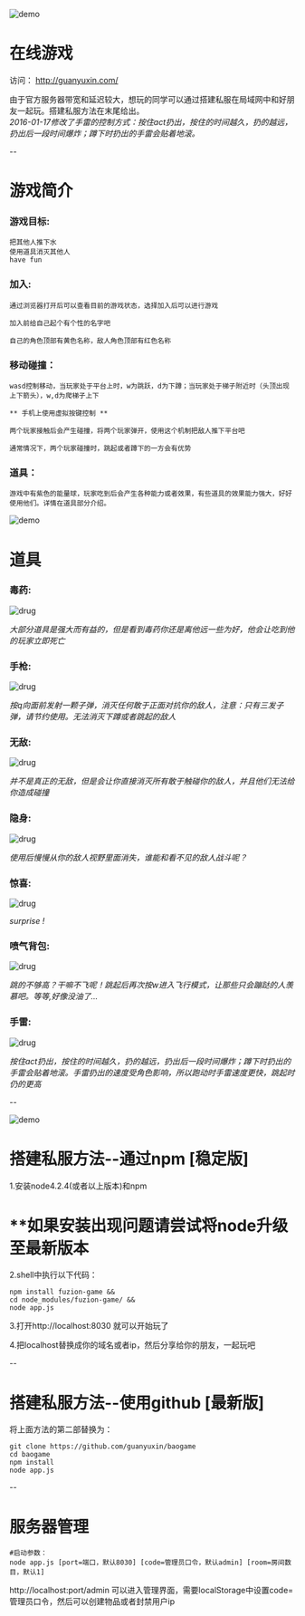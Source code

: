 ![demo](https://raw.githubusercontent.com/guanyuxin/baogame/master/doc/demo1.gif)
# 在线游戏
访问： http://guanyuxin.com/

由于官方服务器带宽和延迟较大，想玩的同学可以通过搭建私服在局域网中和好朋友一起玩。搭建私服方法在末尾给出。
<br>
*2016-01-17修改了手雷的控制方式：按住act扔出，按住的时间越久，扔的越远，扔出后一段时间爆炸；蹲下时扔出的手雷会贴着地滚。*

--
# 游戏简介

### 游戏目标:
	把其他人推下水
	使用道具消灭其他人
	have fun

### 加入:
	通过浏览器打开后可以查看目前的游戏状态，选择加入后可以进行游戏
	
	加入前给自己起个有个性的名字吧
	
	自己的角色顶部有黄色名称，敌人角色顶部有红色名称

### 移动碰撞：
	wasd控制移动，当玩家处于平台上时，w为跳跃，d为下蹲；当玩家处于梯子附近时（头顶出现上下箭头），w,d为爬梯子上下
	
    ** 手机上使用虚拟按键控制 **

	两个玩家接触后会产生碰撞，将两个玩家弹开，使用这个机制把敌人推下平台吧
	
	通常情况下，两个玩家碰撞时，跳起或者蹲下的一方会有优势

### 道具：
	游戏中有紫色的能量球，玩家吃到后会产生各种能力或者效果，有些道具的效果能力强大，好好使用他们。详情在道具部分介绍。

![demo](https://raw.githubusercontent.com/guanyuxin/baogame/master/doc/demo2.gif)

# 道具
### 毒药:
![drug](https://raw.githubusercontent.com/guanyuxin/baogame/master/doc/drug.png)

*大部分道具是强大而有益的，但是看到毒药你还是离他远一些为好，他会让吃到他的玩家立即死亡*

### 手枪:
![drug](https://raw.githubusercontent.com/guanyuxin/baogame/master/doc/gun.png)

*按q向面前发射一颗子弹，消灭任何敢于正面对抗你的敌人，注意：只有三发子弹，请节约使用。无法消灭下蹲或者跳起的敌人*

### 无敌:
![drug](https://raw.githubusercontent.com/guanyuxin/baogame/master/doc/power.png)

*并不是真正的无敌，但是会让你直接消灭所有敢于触碰你的敌人，并且他们无法给你造成碰撞*

### 隐身:
![drug](https://raw.githubusercontent.com/guanyuxin/baogame/master/doc/hide.png)

*使用后慢慢从你的敌人视野里面消失，谁能和看不见的敌人战斗呢？*

### 惊喜:
![drug](https://raw.githubusercontent.com/guanyuxin/baogame/master/doc/random.png)

*surprise !*

### 喷气背包:
![drug](https://raw.githubusercontent.com/guanyuxin/baogame/master/doc/flypack.png)

*跳的不够高？干嘛不飞呢！跳起后再次按w进入飞行模式，让那些只会蹦跶的人羡慕吧。等等,好像没油了...*

### 手雷:
![drug](https://raw.githubusercontent.com/guanyuxin/baogame/master/doc/grenade.png)

*按住act扔出，按住的时间越久，扔的越远，扔出后一段时间爆炸；蹲下时扔出的手雷会贴着地滚。手雷扔出的速度受角色影响，所以跑动时手雷速度更快，跳起时仍的更高*

--

![demo](https://raw.githubusercontent.com/guanyuxin/baogame/master/doc/demo3.gif)

# 搭建私服方法--通过npm [稳定版]

1.安装node4.2.4(或者以上版本)和npm
# **如果安装出现问题请尝试将node升级至最新版本

2.shell中执行以下代码：

```
npm install fuzion-game &&
cd node_modules/fuzion-game/ &&
node app.js
```

3.打开http://localhost:8030  就可以开始玩了

4.把localhost替换成你的域名或者ip，然后分享给你的朋友，一起玩吧

--

# 搭建私服方法--使用github [最新版]

将上面方法的第二部替换为：

```
git clone https://github.com/guanyuxin/baogame
cd baogame
npm install
node app.js
```
--

# 服务器管理

```
#启动参数：
node app.js [port=端口，默认8030] [code=管理员口令，默认admin] [room=房间数目，默认1]
```
http://localhost:port/admin  可以进入管理界面，需要localStorage中设置code=管理员口令，然后可以创建物品或者封禁用户ip
